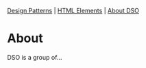 [Design Patterns](./) | [HTML Elements](./html-elements) | [About DSO](./about)

# About

DSO is a group of...
